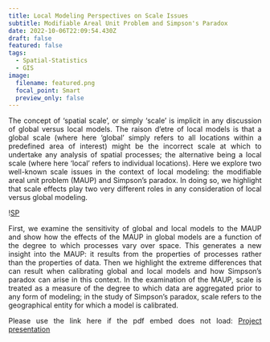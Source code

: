 ```yaml
---
title: Local Modeling Perspectives on Scale Issues
subtitle: Modifiable Areal Unit Problem and Simpson's Paradox
date: 2022-10-06T22:09:54.430Z
draft: false
featured: false
tags:
  - Spatial-Statistics
  - GIS
image:
  filename: featured.png
  focal_point: Smart
  preview_only: false
---
```

<div style="text-align: justify"> The concept of ‘spatial scale’, or simply ‘scale’ is implicit in any discussion of global versus local models. The raison d’etre of local models is that a global scale (where here ‘global’ simply refers to all locations within a predefined area of interest) might be the incorrect scale at which to undertake any analysis of spatial processes; the alternative being a local scale (where here ‘local’ refers to individual locations). Here we explore two well-known scale issues in the context of local modeling: the modifiable areal unit problem (MAUP) and Simpson’s paradox. In doing so, we highlight that scale effects play two very different roles in any consideration of local versus global modeling. 

!﻿[SP](../../SP.gif)

First, we examine the sensitivity of global and local models to the MAUP and show how the effects of the MAUP in global models are a function of the degree to which processes vary over space. This generates a new insight into the MAUP: it results from the properties of processes rather than the properties of data. Then we highlight the extreme differences that can result when calibrating global and local models and how Simpson’s paradox can arise in this context. In the examination of the MAUP, scale is treated as a measure of the degree to which data are aggregated prior to any form of modeling; in the study of Simpson’s paradox, scale refers to the geographical entity for which a model is calibrated.

<object data="../../scale_presentation_1.pdf" width="100%" height="800" type='application/pdf'></object>

Please use the link here if the pdf embed does not load:
[P﻿roject presentation](https://drive.google.com/file/d/1LMazqqx0fO8nIeUOgs_8bTrNp5Sx7XZ_/view?usp=sharing)

